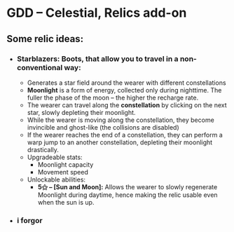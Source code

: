 # GDD – Celestial, Relics add-on
## Some relic ideas:
- ### Starblazers: Boots, that allow you to travel in a non-conventional way:
  - Generates a star field around the wearer with different constellations
  - **Moonlight** is a form of energy, collected only during nighttime. The fuller the phase of the moon – the higher the recharge rate.
  - The wearer can travel along the **constellation** by clicking on the next star, slowly depleting their moonlight.
  - While the wearer is moving along the constellation, they become invincible and ghost-like (the collisions are disabled)
  - If the wearer reaches the end of a constellation, they can perform a warp jump to an another constellation, depleting their moonlight drastically.
  - Upgradeable stats:
    - Moonlight capacity
    - Movement speed
  - Unlockable abilities:
    - **5⚝ – [Sun and Moon]:** Allows the wearer to slowly regenerate Moonlight during daytime, hence making the relic usable even when the sun is up.
- ### i forgor